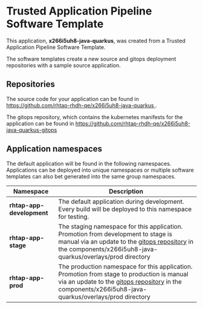 # Trusted Application Pipeline Software Template

This application, **x266i5uh8-java-quarkus**, was created from a Trusted Application Pipeline Software Template.

The software templates create a new source and gitops deployment repositories with a sample source application. 

## Repositories

The source code for your application can be found in [https://github.com/rhtap-rhdh-qe/x266i5uh8-java-quarkus ](https://github.com/rhtap-rhdh-qe/x266i5uh8-java-quarkus ).
 
The gitops repository, which contains the kubernetes manifests for the application can be found in 
[https://github.com/rhtap-rhdh-qe/x266i5uh8-java-quarkus-gitops ](https://github.com/rhtap-rhdh-qe/x266i5uh8-java-quarkus-gitops ) 

## Application namespaces 

The default application will be found in the following namespaces. Applications can be deployed into unique namespaces or multiple software templates can also bet generated into the same group namespaces.  

|  Namespace   |  Description   |  
| -------- | -------- |   
| **rhtap-app-development** | The default application during development. Every build will be deployed to this namespace for testing. | 
| **rhtap-app-stage** | The staging namespace for this application. Promotion from development to stage is manual via an update to the [gitops repository](https://github.com/rhtap-rhdh-qe/x266i5uh8-java-quarkus-gitops ) in the components/x266i5uh8-java-quarkus/overlays/prod directory |  
| **rhtap-app-prod** | The production namespace for this application. Promotion from stage to production is manual via an update to the [gitops repository](https://github.com/rhtap-rhdh-qe/x266i5uh8-java-quarkus-gitops ) in the components/x266i5uh8-java-quarkus/overlays/prod directory | 